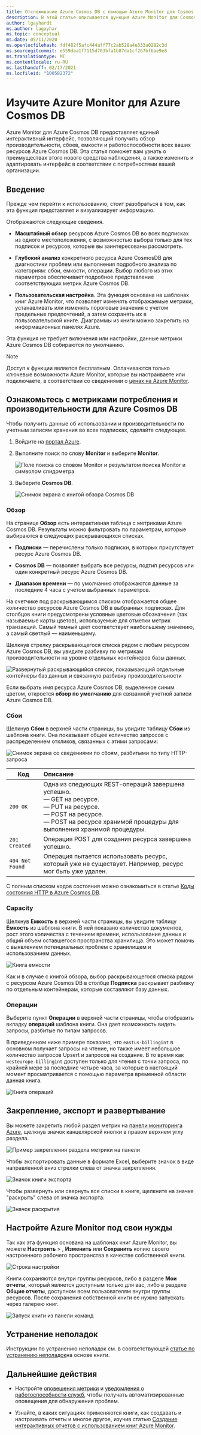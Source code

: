 ```yaml
---
title: Отслеживание Azure Cosmos DB с помощью Azure Monitor для Cosmos DB | Документация Майкрософт
description: В этой статье описывается функция Azure Monitor для Cosmos DB, которая предоставляет владельцам Cosmos DB краткие сведения о проблемах с производительностью и использованием учетных записей CosmosDB.
author: lgayhardt
ms.author: lagayhar
ms.topic: conceptual
ms.date: 05/11/2020
ms.openlocfilehash: fdf482f5afc444aff77c2ab528a4e333a0282c3d
ms.sourcegitcommit: e559daa1f7115d703bfa1b87da1cf267bf6ae9e8
ms.translationtype: MT
ms.contentlocale: ru-RU
ms.lasthandoff: 02/17/2021
ms.locfileid: "100582372"
---
```

# <a name="explore-azure-monitor-for-azure-cosmos-db"></a>Изучите Azure Monitor для Azure Cosmos DB

Azure Monitor для Azure Cosmos DB предоставляет единый интерактивный интерфейс, позволяющий получить обзор производительности, сбоев, емкости и работоспособности всех ваших ресурсов Azure Cosmos DB. Эта статья поможет вам узнать о преимуществах этого нового средства наблюдения, а также изменить и адаптировать интерфейс в соответствии с потребностями вашей организации.   

## <a name="introduction"></a>Введение

Прежде чем перейти к использованию, стоит разобраться в том, как эта функция представляет и визуализирует информацию. 

Отображаются следующие сведения.

* **Масштабный обзор** ресурсов Azure Cosmos DB во всех подписках из одного местоположения, с возможностью выбора только для тех подписок и ресурсов, которые вы заинтересованы рассмотреть.

* **Глубокий анализ** конкретного ресурса Azure CosmosDB для диагностики проблем или выполнения подробного анализа по категориям: сбои, емкости, операции. Выбор любого из этих параметров обеспечивает подробное представление соответствующих метрик Azure Cosmos DB.  

* **Пользовательская настройка**. Эта функция основана на шаблонах книг Azure Monitor, что позволяет изменять отображаемые метрики, устанавливать или изменять пороговые значения с учетом предельных предпочтений, а затем сохранять их в пользовательской книге. Диаграммы из книги можно закрепить на информационных панелях Azure.  

Эта функция не требует включения или настройки, данные метрики Azure Cosmos DB собираются по умолчанию.

>[!NOTE]
>Доступ к функции является бесплатным. Оплачиваются только ключевые возможности Azure Monitor, которые вы настраиваете или подключаете, в соответствии со сведениями о [ценах на Azure Monitor](https://azure.microsoft.com/pricing/details/monitor/).

## <a name="view-utilization-and-performance-metrics-for-azure-cosmos-db"></a>Ознакомьтесь с метриками потребления и производительности для Azure Cosmos DB

Чтобы получить данные об использовании и производительности по учетным записям хранения во всех подписках, сделайте следующее.

1. Войдите на [портал Azure](https://portal.azure.com).

2. Выполните поиск по слову **Monitor** и выберите **Monitor**.

    ![Поле поиска со словом Monitor и результатом поиска Monitor и символом спидометра](./media/cosmosdb-insights-overview/search-monitor.png)

3. Выберите **Cosmos DB**.

    ![Снимок экрана с книгой обзора Cosmos DB](./media/cosmosdb-insights-overview/cosmos-db.png)

### <a name="overview"></a>Обзор

На странице **Обзор** есть интерактивная таблица с метриками Azure Cosmos DB. Результаты можно фильтровать по параметрам, которые выбираются в следующих раскрывающихся списках.

* **Подписки** — перечислены только подписки, в которых присутствует ресурс Azure Cosmos DB.  

* **Cosmos DB** — позволяет выбрать все ресурсы, подтип ресурсов или один конкретный ресурс Azure Cosmos DB.

* **Диапазон времени** — по умолчанию отображаются данные за последние 4 часа с учетом выбранных параметров.

На счетчике под раскрывающимся списком отображается общее количество ресурсов Azure Cosmos DB в выбранных подписках. Для столбцов книги предусмотрены условные цветовые обозначения (так называемые карты цветов), используемые для отметки метрик транзакций. Самый темный цвет соответствует наибольшему значению, а самый светлый — наименьшему. 

Щелкнув стрелку раскрывающегося списка рядом с любым ресурсом Azure Cosmos DB, вы увидите разбивку по метрикам производительности на уровне отдельных контейнеров базы данных.

![Развернутый раскрывающийся список, показывающий отдельные контейнеры баз данных и связанную разбивку производительности](./media/cosmosdb-insights-overview/container-view.png)

Если выбрать имя ресурса Azure Cosmos DB, выделенное синим цветом, откроется **обзор по умолчанию** для связанной учетной записи Azure Cosmos DB. 

### <a name="failures"></a>Сбои

Щелкнув **Сбои** в верхней части страницы, вы увидите таблицу **Сбои** из шаблона книги. Она показывает общее количество запросов с распределением откликов, связанных с этими запросами:

![Снимок экрана со сведениями по сбоям, разбитыми по типу HTTP-запроса](./media/cosmosdb-insights-overview/failures.png)

| Код |  Описание       | 
|-----------|:--------------------|
| `200 OK`  | Одна из следующих REST-операций завершена успешно. </br>— GET на ресурсе. </br> — PUT на ресурсе. </br> — POST на ресурсе. </br> — POST на ресурсе хранимой процедуры для выполнения хранимой процедуры.|
| `201 Created` | Операция POST для создания ресурса завершена успешно. |
| `404 Not Found` | Операция пытается использовать ресурс, который уже не существует. Например, ресурс мог быть уже удален. |

С полным списком кодов состояния можно ознакомиться в статье [Коды состояния HTTP в Azure Cosmos DB](/rest/api/cosmos-db/http-status-codes-for-cosmosdb).

### <a name="capacity"></a>Capacity

Щелкнув **Емкость** в верхней части страницы, вы увидите таблицу **Емкость** из шаблона книги. В ней показано количество документов, рост этого количества с течением времени, использование данных и общий объем оставшегося пространства хранилища.  Это может помочь с выявлением потенциальных проблем с хранилищем и использованием данных.

![Книга емкости](./media/cosmosdb-insights-overview/capacity.png) 

Как и в случае с книгой обзора, выбор раскрывающегося списка рядом с ресурсом Azure Cosmos DB в столбце **Подписка** раскрывает разбивку по отдельным контейнерам, которые составляют базу данных.

### <a name="operations"></a>Операции 

Выберите пункт **Операции** в верхней части страницы, чтобы отобразить вкладку **операций** шаблона книги. Она дает возможность видеть запросы, разбитые по типам запросов. 

В приведенном ниже примере показано, что `eastus-billingint` в основном получает запросы на чтение, но также имеет небольшое количество запросов Upsert и запросов на создание. В то время как `westeurope-billingint` доступен только для чтения с точки запроса, по крайней мере за последние четыре часа, за которые в настоящий момент просматривается с помощью параметра временной области данная книга.

![Книга операций](./media/cosmosdb-insights-overview/operation.png) 

## <a name="pin-export-and-expand"></a>Закрепление, экспорт и развертывание

Вы можете закрепить любой раздел метрик на [панели мониторинга Azure](../../azure-portal/azure-portal-dashboards.md), щелкнув значок канцелярской кнопки в правом верхнем углу раздела.

![Пример закрепления раздела метрики на панели](./media/cosmosdb-insights-overview/pin.png)

Чтобы экспортировать данные в формате Excel, выберите значок в виде направленной вниз стрелки слева от значка закрепления.

![Значок книги экспорта](./media/cosmosdb-insights-overview/export.png)

Чтобы развернуть или свернуть все списки в книге, щелкните на значке "раскрыть" слева от значка экспорта:

![Значок раскрытия](./media/cosmosdb-insights-overview/expand.png)

## <a name="customize-azure-monitor-for-azure-cosmos-db"></a>Настройте Azure Monitor под свои нужды

Так как эта функция основана на шаблонах книг Azure Monitor, вы можете **Настроить** > , **Изменить** или **Сохранить** копию своего настроенного рабочего пространства в качестве собственной книги. 

![Строка настройки](./media/cosmosdb-insights-overview/customize.png)

Книги сохраняются внутри группы ресурсов, либо в разделе **Мои отчеты**, который является доступным только для вас, либо в разделе **Общие отчеты**, доступном всем пользователям внутри группы ресурсов. После сохранения собственной книги ее нужно запускать через галерею книг.

![Запуск книги из панели команд](./media/cosmosdb-insights-overview/gallery.png)

## <a name="troubleshooting"></a>Устранение неполадок

Инструкции по устранению неполадок см. в соответствующей [статье по устранению неполадок](troubleshoot-workbooks.md)на основе книги.

## <a name="next-steps"></a>Дальнейшие действия

* Настройте [оповещения метрики](../alerts/alerts-metric.md) и [уведомления о работоспособности служб](../../service-health/alerts-activity-log-service-notifications-portal.md), чтобы получать автоматизированные оповещения для обнаружения проблем.

* Узнайте, в каких ситуациях применяются книги, как создавать и настраивать отчеты и многое другое, изучив статью [Создание интерактивных отчетов с использованием книг Azure Monitor](../visualize/workbooks-overview.md).
